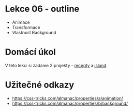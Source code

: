 # Lekce 06 - outline

- Animace
- Transformace
- Vlastnost Background


# Domácí úkol

V této lekci si zadáme 2 projekty - [recepty](gi) a [island](https://github.com/HTML-CSS-1-podklady/Projekt-05-island)

# Užitečné odkazy

- https://css-tricks.com/almanac/properties/a/animation/
- https://css-tricks.com/almanac/properties/b/background/
